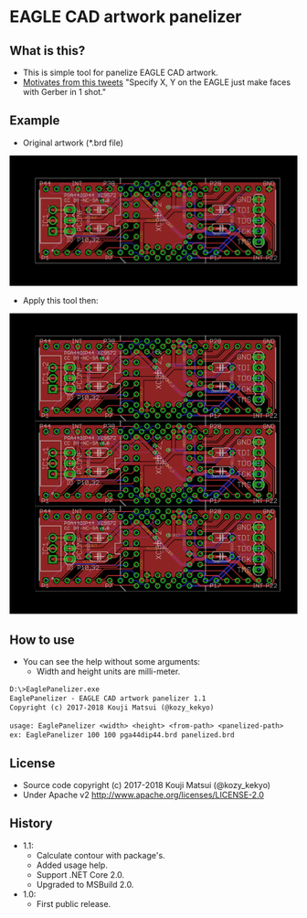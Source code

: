 # EAGLE CAD artwork panelizer

## What is this?

* This is simple tool for panelize EAGLE CAD artwork.
* [Motivates from this tweets](https://twitter.com/kekyo2/status/852850454740353024) "Specify X, Y on the EAGLE just make faces with Gerber in 1 shot."

## Example

* Original artwork (*.brd file)

![Original artwork](OriginalArtwork.png)

* Apply this tool then:

![Panelized artwork](PanelizedArtwork.png)

## How to use

* You can see the help without some arguments:
  * Width and height units are milli-meter.

```
D:\>EaglePanelizer.exe
EaglePanelizer - EAGLE CAD artwork panelizer 1.1
Copyright (c) 2017-2018 Kouji Matsui (@kozy_kekyo)

usage: EaglePanelizer <width> <height> <from-path> <panelized-path>
ex: EaglePanelizer 100 100 pga44dip44.brd panelized.brd
```

## License

* Source code copyright (c) 2017-2018 Kouji Matsui (@kozy_kekyo)
* Under Apache v2 http://www.apache.org/licenses/LICENSE-2.0

## History

* 1.1:
  * Calculate contour with package's.
  * Added usage help.
  * Support .NET Core 2.0.
  * Upgraded to MSBuild 2.0.
* 1.0:
  * First public release.
